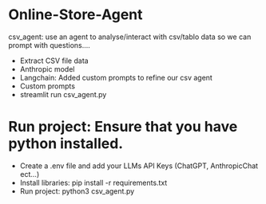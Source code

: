 # Online-Store-Agent
csv_agent: use an agent to analyse/interact with csv/tablo data so we can prompt with questions.... 
- Extract CSV file data
- Anthropic model
- Langchain: Added custom prompts to refine our csv agent
- Custom prompts
- streamlit run csv_agent.py

# Run project: Ensure that you have python installed.
- Create a .env file and add your LLMs API Keys (ChatGPT, AnthropicChat ect...)
- Install libraries: pip install -r requirements.txt
- Run project: python3 csv_agent.py
